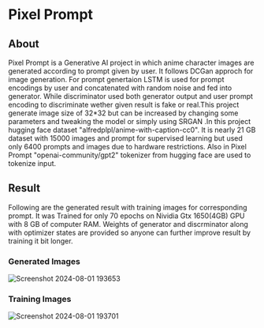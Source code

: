 <p style="text-align:center;"><h1>Pixel Prompt </h1></p>
<h2>About</h2>
Pixel Prompt is a Generative AI project in which anime character images are generated according to prompt given by user. It follows DCGan approch for image generation. For prompt genertaion LSTM is used for prompt encodings by user and concatenated with random noise and fed into generator. While discriminator used both generator output and user prompt encoding to discriminate wether given result is fake or real.This project generate image size of 32*32 but can be increased by changing some parameters and tweaking the model or simply using SRGAN .In this project hugging face dataset "alfredplpl/anime-with-caption-cc0". It is nearly 21 GB dataset with 15000 images and prompt for supervised learning but used only 6400 prompts and images due to hardware restrictions. Also in Pixel Prompt "openai-community/gpt2" tokenizer from hugging face are used to tokenize input.

<h2>Result</h2>
Following are the generated result with training images for corresponding prompt. It was Trained for only 70 epochs on Nividia Gtx 1650(4GB) GPU with 8 GB of computer RAM. Weights of generator and discrminator along with optimizer states are provided so anyone can further improve result by training it bit longer.

<h3>Generated Images</h3>

![Screenshot 2024-08-01 193653](https://github.com/user-attachments/assets/894f8ac3-6a4d-4934-ac30-64b85c8cb1ee)
<h3>Training Images</h3>


![Screenshot 2024-08-01 193701](https://github.com/user-attachments/assets/909491e5-cd3c-474b-9562-ee2c7bc5e393)

